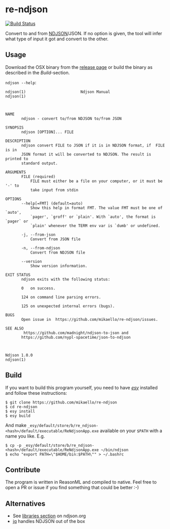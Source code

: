 # re-ndjson

[![Build Status](https://dev.azure.com/mikaeo/re-ndjson/_apis/build/status/mikaello.re-ndjson?branchName=master)](https://dev.azure.com/mikaeo/re-ndjson/_build/latest?definitionId=1&branchName=master)

Convert to and from [NDJSON](https://en.wikipedia.org/wiki/JSON_streaming#Line-delimited_JSON)/JSON. If no option is given, the tool will infer what type of input it got and convert to the other.

## Usage

Download the OSX binary from the [release page](https://github.com/mikaello/re-ndjson/releases) or build the binary as described in the _Build_-section.

`ndjson --help`:

```
ndjson(1)                        Ndjson Manual                       ndjson(1)



NAME
       ndjson - convert to/from NDJSON to/from JSON

SYNOPSIS
       ndjson [OPTION]... FILE

DESCRIPTION
       ndjson convert FILE to JSON if it is in NDJSON format, if  FILE is in
       JSON format it will be converted to NDJSON. The result is printed to
       standard output.

ARGUMENTS
       FILE (required)
           FILE must either be a file on your computer, or it must be '-' to
           take input from stdin

OPTIONS
       --help[=FMT] (default=auto)
           Show this help in format FMT. The value FMT must be one of `auto',
           `pager', `groff' or `plain'. With `auto', the format is `pager` or
           `plain' whenever the TERM env var is `dumb' or undefined.

       -j, --from-json
           Convert from JSON file

       -n, --from-ndjson
           Convert from NDJSON file

       --version
           Show version information.

EXIT STATUS
       ndjson exits with the following status:

       0   on success.

       124 on command line parsing errors.

       125 on unexpected internal errors (bugs).

BUGS
       Open issue in  https://github.com/mikaello/re-ndjson/issues.

SEE ALSO
        https://github.com/madnight/ndjson-to-json and
       https://github.com/nypl-spacetime/json-to-ndjson



Ndjson 1.0.0                                                         ndjson(1)
```

## Build

If you want to build this program yourself, you need to have [_esy_](https://esy.sh/) installed and follow these instructions:

```
$ git clone https://github.com/mikaello/re-ndjson
$ cd re-ndjson
$ esy install
$ esy build
```

And make `_esy/default/store/b/re_ndjson-<hash>/default/executable/ReNdjsonApp.exe` available on your `$PATH` with a name you like. E.g.

```
$ cp -p _esy/default/store/b/re_ndjson-<hash>/default/executable/ReNdjsonApp.exe ~/bin/ndjson
$ echo "export PATH=\"$HOME/bin:$PATH\"" > ~/.bashrc
```

## Contribute

The program is written in ReasonML and compiled to native. Feel free to open a PR or issue if you find something that could be better :-)

## Alternatives

* See [libraries section](http://ndjson.org/libraries.html) on ndjson.org
* [jq](https://stedolan.github.io/jq/) handles NDJSON out of the box
